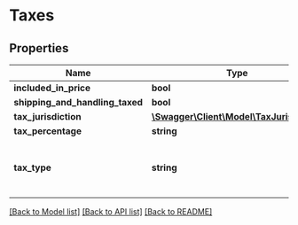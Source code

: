 # Taxes

## Properties
Name | Type | Description | Notes
------------ | ------------- | ------------- | -------------
**included_in_price** | **bool** | Indicates if tax was applied for the cost of the item. | [optional] 
**shipping_and_handling_taxed** | **bool** | Indicates if tax is applied for the shipping cost. | [optional] 
**tax_jurisdiction** | [**\Swagger\Client\Model\TaxJurisdiction**](TaxJurisdiction.md) |  | [optional] 
**tax_percentage** | **string** | The percentage of tax. | [optional] 
**tax_type** | **string** | Container that returns the tax type. For implementation help, refer to &lt;a href&#x3D;&#39;https://developer.ebay.com/devzone/rest/api-ref/browse/types/TaxType.html&#39;&gt;eBay API documentation&lt;/a&gt; | [optional] 

[[Back to Model list]](../README.md#documentation-for-models) [[Back to API list]](../README.md#documentation-for-api-endpoints) [[Back to README]](../README.md)


